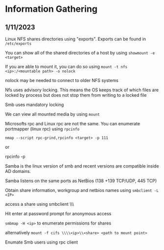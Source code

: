 # Information Gathering

## 1/11/2023

Linux NFS shares directories using "exports". Exports can be found in `/etc/exports`

You can show all of the shared directories of a host by using `showmount -e <target>`

If you are able to mount it, you can do so using `mount -t nfs <ip>:/<mountable path> -o nolock`

nolock may be needed to connect to older NFS systems

Nfs uses advisory locking. This means the OS keeps track of which files are locked by process but does not stop them from writing to a locked file

Smb uses mandatory locking

We can view all mounted media by using `mount`

Microsofts rpc and Linux rpc are not the same. You can enumerate portmapper (linux rpc) using `rpcinfo`

`nmap --script rpc-grind,rpcinfo <target> -p 111`

or

rpcinfo -p <target>
  
Samba is the linux version of smb and recent versions are compatible inside AD domains.
  
Samba listens on the same ports as NetBios (138 +139 TCP/UDP, 445 TCP)

Obtain share information, workgroup and netbios names using `smbclient -L <IP>`
  
access a share using smbclient \\\\<ip>\\<share>
  
Hit enter at password prompt for anonymous access
  
`smbmap -H <ip>` to enumerate permissions for shares
  
  alternatively `mount -f cifs \\\\<ip>\\<share> <path to mount point>`
  
  Enumate Smb users using rpc client
  
  
  
  
  
  
